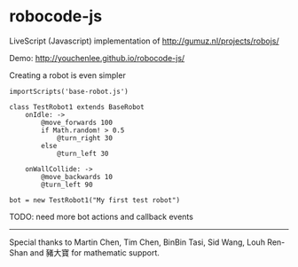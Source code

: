 robocode-js
===========

LiveScript (Javascript) implementation of http://gumuz.nl/projects/robojs/

Demo: http://youchenlee.github.io/robocode-js/

Creating a robot is even simpler

```
importScripts('base-robot.js')

class TestRobot1 extends BaseRobot
    onIdle: ->
        @move_forwards 100
        if Math.random! > 0.5
            @turn_right 30
        else
            @turn_left 30

    onWallCollide: ->
        @move_backwards 10
        @turn_left 90

bot = new TestRobot1("My first test robot")

```

TODO: need more bot actions and callback events


----
Special thanks to Martin Chen, Tim Chen, BinBin Tasi, Sid Wang, Louh Ren-Shan and 豬大寶 for mathematic support.
